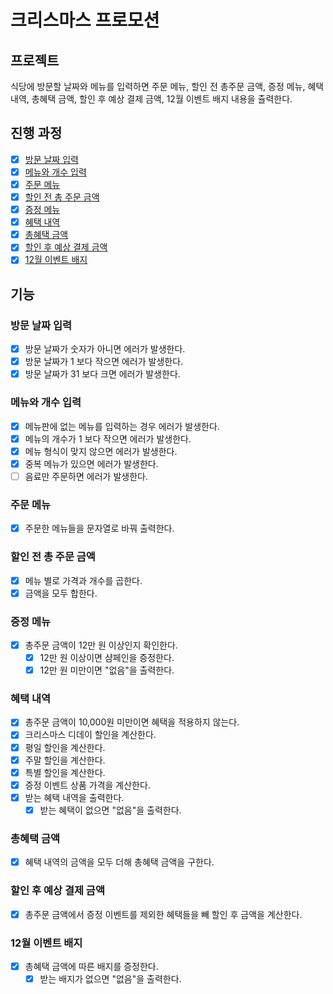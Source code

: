# 크리스마스 프로모션

## 프로젝트

식당에 방문할 날짜와 메뉴를 입력하면
주문 메뉴, 할인 전 총주문 금액, 증정 메뉴, 혜택 내역,
총혜택 금액, 할인 후 예상 결제 금액, 12월 이벤트 배지
내용을 츌력한다.

## 진행 과정

- [x] [방문 날짜 입력](#방문-날짜-입력)
- [x] [메뉴와 개수 입력](#메뉴와-개수-입력)
- [x] [주문 메뉴](#주문-메뉴)
- [x] [할인 전 총 주문 금액](#할인-전-총-주문-금액)
- [x] [증정 메뉴](#증정-메뉴)
- [x] [혜택 내역](#혜택-내역)
- [x] [총혜택 금액](#총혜택-금액)
- [x] [할인 후 예상 결제 금액](#할인-후-예상-결제-금액)
- [x] [12월 이벤트 배지](#12월-이벤트-배지)

## 기능

### 방문 날짜 입력

- [x] 방문 날짜가 숫자가 아니면 에러가 발생한다.
- [x] 방문 날짜가 1 보다 작으면 에러가 발생한다.
- [x] 방문 날짜가 31 보다 크면 에러가 발생한다.

### 메뉴와 개수 입력

- [x] 메뉴판에 없는 메뉴를 입력하는 경우 에러가 발생한다.
- [x] 메뉴의 개수가 1 보다 작으면 에러가 발생한다.
- [x] 메뉴 형식이 맞지 않으면 에러가 발생한다.
- [x] 중복 메뉴가 있으면 에러가 발생한다.
- [ ] 음료만 주문하면 에러가 발생한다.

### 주문 메뉴

- [x] 주문한 메뉴들을 문자열로 바꿔 출력한다.

### 할인 전 총 주문 금액

- [x] 메뉴 별로 가격과 개수를 곱한다.
- [x] 금액을 모두 합한다.

### 증정 메뉴

- [x] 총주문 금액이 12만 원 이상인지 확인한다.
  - [x] 12만 원 이상이면 샴페인을 증정한다.
  - [x] 12만 원 미만이면 "없음"을 출력한다.

### 혜택 내역

- [x] 총주문 금액이 10,000원 미만이면 혜택을 적용하지 않는다.
- [x] 크리스마스 디데이 할인을 계산한다.
- [x] 평일 할인을 계산한다.
- [x] 주말 할인을 계산한다.
- [x] 특별 할인을 계산한다.
- [x] 증정 이벤트 상품 가격을 계산한다.
- [x] 받는 혜택 내역을 출력한다.
  - [x] 받는 혜택이 없으면 "없음"을 출력한다.

### 총혜택 금액

- [x] 혜택 내역의 금액을 모두 더해 총혜택 금액을 구한다.

### 할인 후 예상 결제 금액

- [x] 총주문 금액에서 증정 이벤트를 제외한 혜택들을 빼 할인 후 금액을 계산한다.

### 12월 이벤트 배지

- [x] 총혜택 금액에 따른 배지를 증정한다.
  - [x] 받는 배지가 없으면 "없음"을 출력한다.
